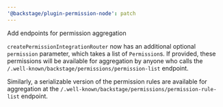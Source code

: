 ```yaml
---
'@backstage/plugin-permission-node': patch
---
```


Add endpoints for permission aggregation

`createPermissionIntegrationRouter` now has an additional optional `permission` parameter, which takes a list of `Permission`s. If provided, these permissions will be available for aggregation by anyone who calls the `/.well-known/backstage/permissions/permission-list` endpoint.

Similarly, a serializable version of the permission rules are available for aggregation at the `/.well-known/backstage/permissions/permission-rule-list` endpoint.
